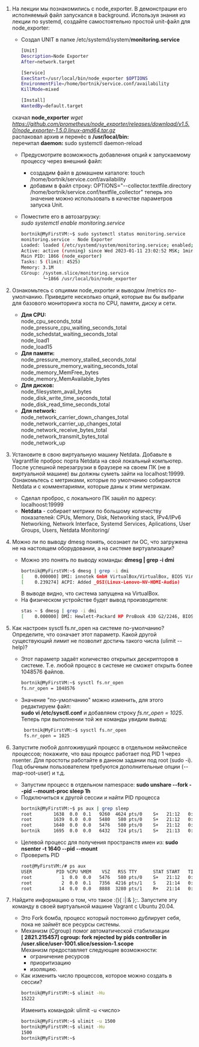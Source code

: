 1. На лекции мы познакомились с node_exporter. В демонстрации его исполняемый файл запускался в background. Используя знания из лекции по systemd, создайте самостоятельно простой unit-файл для node_exporter:
    * Создал UNIT в папке /etc/systemd/system/**monitoring.service**
      ```bash
      [Unit]
      Description=Node Exporter
      After=network.target

      [Service]
      ExecStart=/usr/local/bin/node_exporter $OPTIONS
      EnvironmentFile=/home/bortnik/service.conf/availability
      KillMode=mixed

      [Install]
      WantedBy=default.target
      ```
    скачал **node_exporter** *wget https://github.com/prometheus/node_exporter/releases/download/v1.5.0/node_exporter-1.5.0.linux-amd64.tar.gz*  
    распаковал архив и перенёс в **/usr/local/bin:**  
    перечитал **daemon:** sudo systemctl daemon-reload

    - Предусмотрите возможность добавления опций к запускаемому процессу через внешний файл:
        * создадим файл в домашнем каталоге: touch /home/bortnik/service.conf/availability
        * добавим в файл строку: OPTIONS="--collector.textfile.directory /home/bortnik/service.conf/textfile_collector"
          теперь это значение можно использовать в качестве параметров запуска Unit. 
        
    - Поместите его в автозагрузку:  
    *sudo systemctl enable monitoring.service*  
      ```bash
      bortnik@MyFirstVM:~$ sudo systemctl status monitoring.service
      monitoring.service - Node Exporter
      Loaded: loaded (/etc/systemd/system/monitoring.service; enabled; vendor preset: enabled)
      Active: active (running) since Wed 2023-01-11 23:02:52 MSK; 1min 48s ago
      Main PID: 1866 (node_exporter)
      Tasks: 5 (limit: 4525)
      Memory: 3.1M
      CGroup: /system.slice/monitoring.service
              └─1866 /usr/local/bin/node_exporter
      ```
1. Ознакомьтесь с опциями node_exporter и выводом /metrics по-умолчанию. Приведите несколько опций, которые вы бы выбрали для базового мониторинга хоста по CPU, памяти, диску и сети.
     * **Для CPU:**  
     node_cpu_seconds_total  
     node_pressure_cpu_waiting_seconds_total  
     node_schedstat_waiting_seconds_total  
     node_load1  
     node_load15
     * **Для памяти:**  
     node_pressure_memory_stalled_seconds_total  
     node_pressure_memory_waiting_seconds_total  
     node_memory_MemFree_bytes  
     node_memory_MemAvailable_bytes
     * **Для дисков:**  
     node_filesystem_avail_bytes  
     node_disk_write_time_seconds_total  
     node_disk_read_time_seconds_total
     * **Для network:**  
     node_network_carrier_down_changes_total  
     node_network_carrier_up_changes_total  
     node_network_receive_bytes_total  
     node_network_transmit_bytes_total  
     node_network_up  
1. Установите в свою виртуальную машину Netdata. Добавьте в Vagrantfile проброс порта Netdata на свой локальный компьютер. После успешной перезагрузки в браузере на своем ПК (не в виртуальной машине) вы должны суметь зайти на localhost:19999. Ознакомьтесь с метриками, которые по умолчанию собираются Netdata и с комментариями, которые даны к этим метрикам.
    * Сделал проброс, с локального ПК зашёл по адресу: localhoost:19999
    * **Netdata** - собирает метрики по большому количеству показателей: CPUs, Memory, Disk, Networking stack, IPv4/IPv6 Networking, Network Interface, Systemd Services, Aplications, User Groups, Users, Netdata Monitoring/
1. Можно ли по выводу dmesg понять, осознает ли ОС, что загружена не на настоящем оборудовании, а на системе виртуализации?
    * Можно это понять по выводу команды: **dmesg | grep -i dmi**
      ```bash
      bortnik@MyFirstVM:~$ dmesg | grep -i dmi
      [    0.000000] DMI: innotek GmbH VirtualBox/VirtualBox, BIOS VirtualBox 12/01/2006
      [    0.239274] ACPI: Added _OSI(Linux-Lenovo-NV-HDMI-Audio)
      ```
      В выводе видно, что система запущена на VirtualBox. 
    * На физическом устройстве будет вывод производителя: 
      ```bash
      stas ~ $ dmesg | grep -i dmi
      [    0.000000] DMI: Hewlett-Packard HP ProBook 430 G2/2246, BIOS M73 Ver. 01.15 07/24/2015
      ```
1. Как настроен sysctl fs.nr_open на системе по-умолчанию? Определите, что означает этот параметр. Какой другой существующий лимит не позволит достичь такого числа (ulimit --help)?    
    * Этот параметр задаёт количество открытых дескрипторов в системе. Т.е. любой процесс в системе не сможет открыть более 1048576 файлов. 
      ```bash
      bortnik@MyFirstVM:~$ sysctl fs.nr_open
      fs.nr_open = 1048576
      ```
    * Значение "по-умолчанию" можно изменить, для этого редактируем файл:   
    **sudo vi /etc/sysctl.conf** и добавляем строку *fs.nr_open = 1025*. Теперь при выполнении той же команды увидим вывод:
      ```bash
       bortnik@MyFirstVM:~$ sysctl fs.nr_open
       fs.nr_open = 1025
      ```
1. Запустите любой долгоживущий процесс в отдельном неймспейсе процессов; покажите, что ваш процесс работает под PID 1 через nsenter. Для простоты работайте в данном задании под root (sudo -i). Под обычным пользователем требуются дополнительные опции (--map-root-user) и т.д.
    * Запустим процесс в отдельном namespace: **sudo unshare --fork --pid --mount-proc sleep 1h**
    * Подключиться к другой сессии и найти PID процесса
      ```bash
      bortnik@MyFirstVM:~$ ps aux | grep sleep
      root        1638  0.0  0.1   9260  4624 pts/0    S+   21:12   0:00 sudo unshare --fork --pid --mount-proc sleep 1h
      root        1639  0.0  0.0   5480   580 pts/0    S+   21:12   0:00 unshare --fork --pid --mount-proc sleep 1h
      root        1640  0.0  0.0   5476   580 pts/0    S+   21:12   0:00 sleep 1h
      bortnik     1695  0.0  0.0   6432   724 pts/1    S+   21:13   0:00 grep --color=auto sleep
      ```
    * Целевой процесс для получения пространств имен из: **sudo nsenter -t 1640 --pid --mount**
    * Проверить PID 
      ```bash
      root@MyFirstVM:/# ps aux
      USER         PID %CPU %MEM    VSZ   RSS TTY      STAT START   TIME COMMAND
      root           1  0.0  0.0   5476   580 pts/0    S+   21:12   0:00 sleep 1h
      root           2  0.0  0.1   7356  4216 pts/1    S    21:14   0:00 -bash
      root          14  0.0  0.0   8888  3280 pts/1    R+   21:14   0:00 ps aux
      ```
1. Найдите информацию о том, что такое :(){ :|:& };:. Запустите эту команду в своей виртуальной машине Vagrant с Ubuntu 20.04. 
    * Это Fork бомба, процесс который постоянно дублирует себя, пока не займёт все ресурсы системы. 
    * Механизм (Cgroup) помог автоматической стабилизации  
    **[ 2821.215457] cgroup: fork rejected by pids controller in /user.slice/user-1001.slice/session-1.scope**  
       Механизм предоставляет следующие возможности:  
       * ограничение ресурсов  
       * приоритизацию  
       * изоляцию. 
    * Как изменить число процессов, которое можно создать в сессии?
        ```bash
        bortnik@MyFirstVM:~$ ulimit -Hu
        15222
        ```
        Изменить командой: ulimit -u <число> 
        ```bash
        bortnik@MyFirstVM:~$ ulimit -u 1500
        bortnik@MyFirstVM:~$ ulimit -Hu
        1500
        bortnik@MyFirstVM:~$
        ```

    
